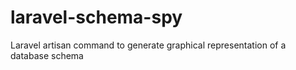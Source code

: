 laravel-schema-spy
==================

Laravel artisan command to generate graphical representation of a database schema
